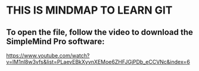 # THIS IS MINDMAP TO LEARN GIT
## To open the file, follow the video to download the SimpleMind Pro software: 
https://www.youtube.com/watch?v=IM1nl8w3vfs&list=PLaevEBkXyvnXEMoe6ZHFJGjPDb_eCCVNc&index=6
